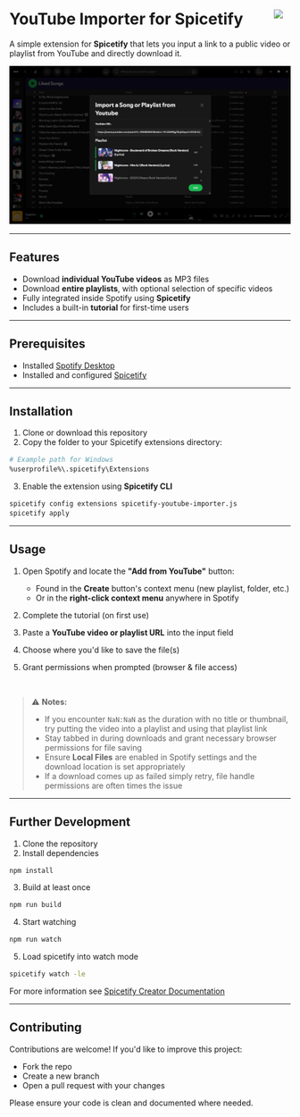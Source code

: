 <h1 align="left">
  YouTube Importer for Spicetify
  <img src="https://spicetify.app/images/spicetify.png" width="30" align="right" />
</h1>

A simple extension for **Spicetify** that lets you input a link to a public video or playlist from YouTube and directly download it.

![preview image](docs/preview.png)

---

## Features

- Download **individual YouTube videos** as MP3 files
- Download **entire playlists**, with optional selection of specific videos
- Fully integrated inside Spotify using **Spicetify**
- Includes a built-in **tutorial** for first-time users

---

## Prerequisites

- Installed [Spotify Desktop](https://www.spotify.com/)
- Installed and configured [Spicetify](https://spicetify.app/)

---

## Installation

1. Clone or download this repository
2. Copy the folder to your Spicetify extensions directory:

```bash
# Example path for Windows
%userprofile%\.spicetify\Extensions
```

3. Enable the extension using **Spicetify CLI**

```bash
spicetify config extensions spicetify-youtube-importer.js
spicetify apply
```

---

## Usage

1. Open Spotify and locate the **"Add from YouTube"** button:

   - Found in the **Create** button's context menu (new playlist, folder, etc.)
   - Or in the **right-click context menu** anywhere in Spotify

2. Complete the tutorial (on first use)
3. Paste a **YouTube video or playlist URL** into the input field
4. Choose where you'd like to save the file(s)
5. Grant permissions when prompted (browser & file access)

<br>

> ⚠️ **Notes:**
>
> - If you encounter `NaN:NaN` as the duration with no title or thumbnail, try putting the video into a playlist and using that playlist link
> - Stay tabbed in during downloads and grant necessary browser permissions for file saving
> - Ensure **Local Files** are enabled in Spotify settings and the download location is set appropriately
> - If a download comes up as failed simply retry, file handle permissions are often times the issue

---

## Further Development

1. Clone the repository
2. Install dependencies

```bash
npm install
```

3. Build at least once

```bash
npm run build
```

4. Start watching

```bash
npm run watch
```

5. Load spicetify into watch mode

```bash
spicetify watch -le
```

For more information see
[Spicetify Creator Documentation](https://spicetify.app/docs/development/spicetify-creator/)

---

## Contributing

Contributions are welcome! If you'd like to improve this project:

- Fork the repo
- Create a new branch
- Open a pull request with your changes

Please ensure your code is clean and documented where needed.
